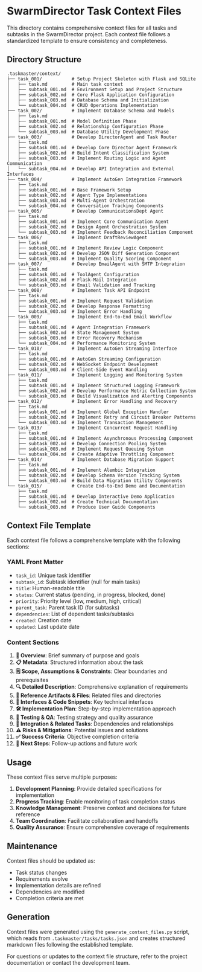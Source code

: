 # SwarmDirector Task Context Files

This directory contains comprehensive context files for all tasks and subtasks in the SwarmDirector project. Each context file follows a standardized template to ensure consistency and completeness.

## Directory Structure

```
.taskmaster/context/
├── task_001/           # Setup Project Skeleton with Flask and SQLite
│   ├── task.md         # Main task context
│   ├── subtask_001.md  # Environment Setup and Project Structure
│   ├── subtask_002.md  # Core Flask Application Configuration
│   ├── subtask_003.md  # Database Schema and Initialization
│   └── subtask_004.md  # CRUD Operations Implementation
├── task_002/           # Implement Database Schema and Models
│   ├── task.md
│   ├── subtask_001.md  # Model Definition Phase
│   ├── subtask_002.md  # Relationship Configuration Phase
│   └── subtask_003.md  # Database Utility Development Phase
├── task_003/           # Develop DirectorAgent and Task Router
│   ├── task.md
│   ├── subtask_001.md  # Develop Core Director Agent Framework
│   ├── subtask_002.md  # Build Intent Classification System
│   ├── subtask_003.md  # Implement Routing Logic and Agent Communication
│   └── subtask_004.md  # Develop API Integration and External Interfaces
├── task_004/           # Implement AutoGen Integration Framework
│   ├── task.md
│   ├── subtask_001.md  # Base Framework Setup
│   ├── subtask_002.md  # Agent Type Implementations
│   ├── subtask_003.md  # Multi-Agent Orchestration
│   └── subtask_004.md  # Conversation Tracking Components
├── task_005/           # Develop CommunicationsDept Agent
│   ├── task.md
│   ├── subtask_001.md  # Implement Core Communication Agent
│   ├── subtask_002.md  # Design Agent Orchestration System
│   └── subtask_003.md  # Implement Feedback Reconciliation Component
├── task_006/           # Implement DraftReviewAgent
│   ├── task.md
│   ├── subtask_001.md  # Implement Review Logic Component
│   ├── subtask_002.md  # Develop JSON Diff Generation Component
│   └── subtask_003.md  # Implement Quality Scoring Component
├── task_007/           # Develop EmailAgent with SMTP Integration
│   ├── task.md
│   ├── subtask_001.md  # ToolAgent Configuration
│   ├── subtask_002.md  # Flask-Mail Integration
│   └── subtask_003.md  # Email Validation and Tracking
├── task_008/           # Implement Task API Endpoint
│   ├── task.md
│   ├── subtask_001.md  # Implement Request Validation
│   ├── subtask_002.md  # Develop Response Formatting
│   └── subtask_003.md  # Implement Error Handling
├── task_009/           # Implement End-to-End Email Workflow
│   ├── task.md
│   ├── subtask_001.md  # Agent Integration Framework
│   ├── subtask_002.md  # State Management System
│   ├── subtask_003.md  # Error Recovery Mechanism
│   └── subtask_004.md  # Performance Monitoring System
├── task_010/           # Implement AutoGen Streaming Interface
│   ├── task.md
│   ├── subtask_001.md  # AutoGen Streaming Configuration
│   ├── subtask_002.md  # WebSocket Endpoint Development
│   └── subtask_003.md  # Client-Side Event Handling
├── task_011/           # Implement Logging and Monitoring System
│   ├── task.md
│   ├── subtask_001.md  # Implement Structured Logging Framework
│   ├── subtask_002.md  # Develop Performance Metric Collection System
│   └── subtask_003.md  # Build Visualization and Alerting Components
├── task_012/           # Implement Error Handling and Recovery
│   ├── task.md
│   ├── subtask_001.md  # Implement Global Exception Handler
│   ├── subtask_002.md  # Implement Retry and Circuit Breaker Patterns
│   └── subtask_003.md  # Implement Transaction Management
├── task_013/           # Implement Concurrent Request Handling
│   ├── task.md
│   ├── subtask_001.md  # Implement Asynchronous Processing Component
│   ├── subtask_002.md  # Develop Connection Pooling System
│   ├── subtask_003.md  # Implement Request Queuing System
│   └── subtask_004.md  # Create Adaptive Throttling Component
├── task_014/           # Implement Database Migration Support
│   ├── task.md
│   ├── subtask_001.md  # Implement Alembic Integration
│   ├── subtask_002.md  # Develop Schema Version Tracking System
│   └── subtask_003.md  # Build Data Migration Utility Components
└── task_015/           # Create End-to-End Demo and Documentation
    ├── task.md
    ├── subtask_001.md  # Develop Interactive Demo Application
    ├── subtask_002.md  # Create Technical Documentation
    └── subtask_003.md  # Produce User Guide Components
```

## Context File Template

Each context file follows a comprehensive template with the following sections:

### YAML Front Matter
- `task_id`: Unique task identifier
- `subtask_id`: Subtask identifier (null for main tasks)
- `title`: Human-readable title
- `status`: Current status (pending, in progress, blocked, done)
- `priority`: Priority level (low, medium, high, critical)
- `parent_task`: Parent task ID (for subtasks)
- `dependencies`: List of dependent tasks/subtasks
- `created`: Creation date
- `updated`: Last update date

### Content Sections
1. **🎯 Overview**: Brief summary of purpose and goals
2. **📋 Metadata**: Structured information about the task
3. **🗒️ Scope, Assumptions & Constraints**: Clear boundaries and prerequisites
4. **🔍 Detailed Description**: Comprehensive explanation of requirements
5. **📁 Reference Artifacts & Files**: Related files and directories
6. **🔧 Interfaces & Code Snippets**: Key technical interfaces
7. **🛠️ Implementation Plan**: Step-by-step implementation approach
8. **🧪 Testing & QA**: Testing strategy and quality assurance
9. **🔗 Integration & Related Tasks**: Dependencies and relationships
10. **⚠️ Risks & Mitigations**: Potential issues and solutions
11. **✅ Success Criteria**: Objective completion criteria
12. **🚀 Next Steps**: Follow-up actions and future work

## Usage

These context files serve multiple purposes:

1. **Development Planning**: Provide detailed specifications for implementation
2. **Progress Tracking**: Enable monitoring of task completion status
3. **Knowledge Management**: Preserve context and decisions for future reference
4. **Team Coordination**: Facilitate collaboration and handoffs
5. **Quality Assurance**: Ensure comprehensive coverage of requirements

## Maintenance

Context files should be updated as:
- Task status changes
- Requirements evolve
- Implementation details are refined
- Dependencies are modified
- Completion criteria are met

## Generation

Context files were generated using the `generate_context_files.py` script, which reads from `.taskmaster/tasks/tasks.json` and creates structured markdown files following the established template.

For questions or updates to the context file structure, refer to the project documentation or contact the development team.
